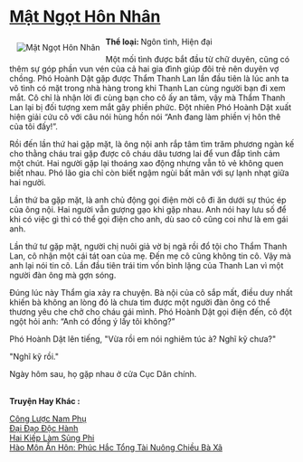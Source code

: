 <a href="https://utruyen.com/truyen/mat-ngot-hon-nhan/16849/" title="Mật Ngọt Hôn Nhân"><h1>Mật Ngọt Hôn Nhân</h1></a><div style="display:table"><img align="right" style="float: left; padding: 10px;" src="https://utruyen.com/images/story/200x260/mat-ngot-hon-nhan.jpg" alt="Mật Ngọt Hôn Nhân"><b>Thể loại: </b>Ngôn tình, Hiện đại<p></p>Một mối tình được bắt đầu từ chữ duyên, cũng có thêm sự góp phần vun vén của cả hai gia đình giúp đôi trẻ nên duyên vợ chồng. Phó Hoành Dật gặp được Thẩm Thanh Lan lần đầu tiên là lúc anh ta vô tình có mặt trong nhà hàng trong khi Thanh Lan cùng người bạn đi xem mắt. Cô chỉ là nhận lời đi cùng bạn cho cô ấy an tâm, vậy mà Thẩm Thanh Lan lại bị đối tượng xem mắt gây phiền phức. Đột nhiên Phó Hoành Dật xuất hiện giải cứu cô với câu nói hùng hồn nói “Anh đang làm phiền vị hôn thê của tôi đấy!”.<p></p>Rồi đến lần thứ hai gặp mặt, là ông nội anh rắp tâm tìm trăm phương ngàn kế cho thằng cháu trai gặp được cô cháu dâu tương lai để vun đắp tình cảm một chút. Hai người gặp lại thoáng xao động nhưng vẫn tỏ vẻ không quen biết nhau. Phó lão gia chỉ còn biết ngậm ngùi bất mãn với sự lạnh nhạt giữa hai người.<p></p>Lần thứ ba gặp mặt, là anh chủ động gọi điện mời cô đi ăn dưới sự thúc ép của ông nội. Hai người vẫn gượng gạo khi gặp nhau. Anh nói hay lưu số để khi có việc gì thì có thể gọi điện cho anh, dù sao cô cũng coi như là em gái anh.<p></p>Lần thứ tư gặp mặt, người chị nuôi giả vờ bị ngã rồi đổ tội cho Thẩm Thanh Lan, cô nhận một cái tát oan của mẹ. Đến mẹ cô cũng không tin cô. Vậy mà anh lại nói tin cô. Lần đầu tiên trái tim vốn bình lặng của Thanh Lan vì một người đàn ông mà gợn sóng.<p></p>Đúng lúc này Thẩm gia xảy ra chuyện. Bà nội của cô sắp mất, điều duy nhất khiến bà không an lòng đó là chưa tìm được một người đàn ông có thể thương yêu che chở cho cháu gái mình. Phó Hoành Dật gọi điện đến, cô đột ngột hỏi anh: “Anh có đồng ý lấy tôi không?”<p></p>Phó Hoành Dật lên tiếng, "Vừa rồi em nói nghiêm túc à? Nghĩ kỹ chưa?"<p></p>"Nghĩ kỹ rồi."<p></p>Ngày hôm sau, họ gặp nhau ở cửa Cục Dân chính.</div><p><br><b>Truyện Hay Khác :</b></p><a href="https://utruyen.com/truyen/cong-luoc-nam-phu/15986/" alt="Công Lược Nam Phụ">Công Lược Nam Phụ</a><br/><a href="https://github.com/quanluxury/ngontinhhot/tree/master/truyenhay/9964/" alt="Đại Đạo Độc Hành">Đại Đạo Độc Hành</a><br/><a href="https://github.com/quanluxury/ngontinhhot/tree/master/truyenhay/16371/" alt="Hai Kiếp Làm Sủng Phi">Hai Kiếp Làm Sủng Phi</a><br/><a href="https://github.com/quanluxury/ngontinhhot/tree/master/truyenhay/17393/" alt="Hào Môn Ẩn Hôn: Phúc Hắc Tổng Tài Nuông Chiều Bà Xã">Hào Môn Ẩn Hôn: Phúc Hắc Tổng Tài Nuông Chiều Bà Xã</a><br/>